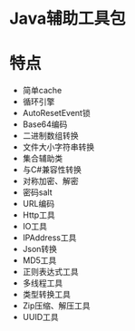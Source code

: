 # Java辅助工具包
# 特点
+ 简单cache
+ 循环引擎
+ AutoResetEvent锁
+ Base64编码
+ 二进制数组转换
+ 文件大小字符串转换
+ 集合辅助类
+ 与C#兼容性转换
+ 对称加密、解密
+ 密码salt
+ URL编码
+ Http工具
+ IO工具
+ IPAddress工具
+ Json转换
+ MD5工具
+ 正则表达式工具
+ 多线程工具
+ 类型转换工具
+ Zip压缩、解压工具
+ UUID工具
